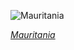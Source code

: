 
![Mauritania](https://www.gstatic.com/prettyearth/assets/full/6346.jpg)

*[Mauritania](https://www.google.com/maps/@19.659648,-16.479493,16z/data=!3m1!1e3)*
